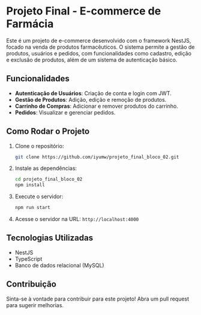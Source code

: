 # Projeto Final - E-commerce de Farmácia

Este é um projeto de e-commerce desenvolvido com o framework NestJS, focado na venda de produtos farmacêuticos. O sistema permite a gestão de produtos, usuários e pedidos, com funcionalidades como cadastro, edição e exclusão de produtos, além de um sistema de autenticação básico.

## Funcionalidades

- **Autenticação de Usuários**: Criação de conta e login com JWT.
- **Gestão de Produtos**: Adição, edição e remoção de produtos.
- **Carrinho de Compras**: Adicionar e remover produtos do carrinho.
- **Pedidos**: Visualizar e gerenciar pedidos.

## Como Rodar o Projeto

1. Clone o repositório:
   ```bash
   git clone https://github.com/iyumw/projeto_final_bloco_02.git
   ```

2. Instale as dependências:
   ```bash
   cd projeto_final_bloco_02
   npm install
   ```

3. Execute o servidor:
   ```bash
   npm run start
   ```

4. Acesse o servidor na URL: `http://localhost:4000`

## Tecnologias Utilizadas

- NestJS
- TypeScript
- Banco de dados relacional (MySQL)

## Contribuição

Sinta-se à vontade para contribuir para este projeto! Abra um pull request para sugerir melhorias.
